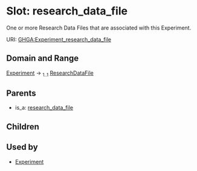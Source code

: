 
# Slot: research_data_file


One or more Research Data Files that are associated with this Experiment.

URI: [GHGA:Experiment_research_data_file](https://w3id.org/GHGA/Experiment_research_data_file)


## Domain and Range

[Experiment](Experiment.md) &#8594;  <sub>1..1</sub> [ResearchDataFile](ResearchDataFile.md)

## Parents

 *  is_a: [research_data_file](research_data_file.md)

## Children


## Used by

 * [Experiment](Experiment.md)
